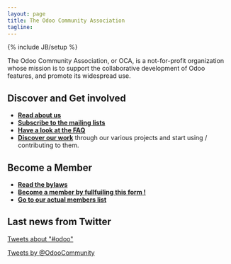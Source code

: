 ```yaml
---
layout: page
title: The Odoo Community Association
tagline: 
---
```

{% include JB/setup %}

The Odoo Community Association, or OCA, is a not-for-profit organization whose mission is to support the collaborative development of Odoo features, and promote its widespread use. 

## Discover and Get involved

+ **[Read about us](01_about.html)**
+ **[Subscribe to the mailing lists](https://launchpad.net/~openerp-community)**
+ **[Have a look at the FAQ](04_faq.html)**
+ **[Discover our work](02_projects.html)** through our various projects and start using / contributing to them.

## Become a Member

+ **[Read the bylaws](../05_bylaws.html)**
+ **[Become a member by fullfuiling this form !](https://docs.google.com/forms/d/1uYhoEga_Lc-kUDobRpNP09L4lTHqya51ZlyZPlh31Eg/viewform)**
+ **[Go to our actual members list](member_list.html)**

## Last news from Twitter

<a class="twitter-timeline" width="300" height="400" data-chrome="nofooter transparent" href="https://twitter.com/search?q=%23odoo"  data-widget-id="349620343364796416">Tweets about "#odoo"</a>
<script>!function(d,s,id){var js,fjs=d.getElementsByTagName(s)[0],p=/^http:/.test(d.location)?'http':'https';if(!d.getElementById(id)){js=d.createElement(s);js.id=id;js.src=p+"://platform.twitter.com/widgets.js";fjs.parentNode.insertBefore(js,fjs);}}(document,"script","twitter-wjs");</script>
<a class="twitter-timeline" width="300" height="400" data-chrome="nofooter transparent" href="https://twitter.com/OdooCommunity"  data-widget-id="349624289248559104">Tweets by @OdooCommunity</a>
<script>!function(d,s,id){var js,fjs=d.getElementsByTagName(s)[0],p=/^http:/.test(d.location)?'http':'https';if(!d.getElementById(id)){js=d.createElement(s);js.id=id;js.src=p+"://platform.twitter.com/widgets.js";fjs.parentNode.insertBefore(js,fjs);}}(document,"script","twitter-wjs");</script>
